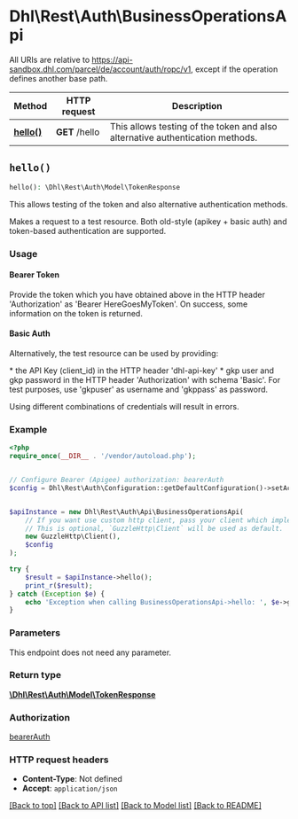 # Dhl\Rest\Auth\BusinessOperationsApi

All URIs are relative to https://api-sandbox.dhl.com/parcel/de/account/auth/ropc/v1, except if the operation defines another base path.

| Method | HTTP request | Description |
| ------------- | ------------- | ------------- |
| [**hello()**](BusinessOperationsApi.md#hello) | **GET** /hello | This allows testing of the token and also alternative authentication methods. |


## `hello()`

```php
hello(): \Dhl\Rest\Auth\Model\TokenResponse
```

This allows testing of the token and also alternative authentication methods.

Makes a request to a test resource. Both old-style (apikey + basic auth) and token-based authentication are supported.  <p><h3>Usage</h3>  <h4>Bearer Token</h4>  Provide the token which you have obtained above in the HTTP header 'Authorization' as 'Bearer HereGoesMyToken'. On success, some information on the token is returned.   <h4> Basic Auth </h4>  Alternatively, the test resource can be used by providing:  <p>  * the API Key (client_id) in the HTTP header 'dhl-api-key'  * gkp user and gkp password in the HTTP header 'Authorization' with schema 'Basic'. For test purposes, use 'gkpuser' as username and 'gkppass' as password.  <p> Using different combinations of credentials will result in errors.

### Example

```php
<?php
require_once(__DIR__ . '/vendor/autoload.php');


// Configure Bearer (Apigee) authorization: bearerAuth
$config = Dhl\Rest\Auth\Configuration::getDefaultConfiguration()->setAccessToken('YOUR_ACCESS_TOKEN');


$apiInstance = new Dhl\Rest\Auth\Api\BusinessOperationsApi(
    // If you want use custom http client, pass your client which implements `GuzzleHttp\ClientInterface`.
    // This is optional, `GuzzleHttp\Client` will be used as default.
    new GuzzleHttp\Client(),
    $config
);

try {
    $result = $apiInstance->hello();
    print_r($result);
} catch (Exception $e) {
    echo 'Exception when calling BusinessOperationsApi->hello: ', $e->getMessage(), PHP_EOL;
}
```

### Parameters

This endpoint does not need any parameter.

### Return type

[**\Dhl\Rest\Auth\Model\TokenResponse**](../Model/TokenResponse.md)

### Authorization

[bearerAuth](../../README.md#bearerAuth)

### HTTP request headers

- **Content-Type**: Not defined
- **Accept**: `application/json`

[[Back to top]](#) [[Back to API list]](../../README.md#endpoints)
[[Back to Model list]](../../README.md#models)
[[Back to README]](../../README.md)
